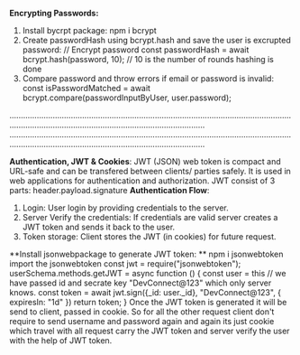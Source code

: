 **Encrypting Passwords:**
  1. Install bycrpt package: npm i bcrypt
  2. Create passwordHash using bcrypt.hash and save the user is excrupted password:
      // Encrypt password const passwordHash = await bcrypt.hash(password, 10); // 10 is the number of rounds hashing is done
  3. Compare password and throw errors if email or password is invalid:
     const isPasswordMatched = await bcrypt.compare(passwordInputByUser, user.password);


..................................................................................................................................................................................................................
..................................................................................................................................................................................................................

**Authentication, JWT & Cookies**:
JWT (JSON) web token is compact and URL-safe and can be transfered between clients/ parties safely. It is used in web applications for authentication and authorization. JWT consist of  3 parts: header.payload.signature
**Authentication Flow**:
1.	Login: User login by providing credentials to the server.
2.	Server Verify the credentials: If credentials are valid server creates a JWT token and sends it back to the user.
3.	Token storage: Client stores the JWT (in cookies) for future request.

**Install jsonwebpackage to generate JWT token: **
npm i jsonwebtoken
import the jsonwebtoken 
const jwt = require("jsonwebtoken");
userSchema.methods.getJWT = async function () {
 const user = this
  // we have passed id and secrate key "DevConnect@123" which only server knows.
 const token = await jwt.sign({_id: user._id}, "DevConnect@123", { expiresIn: "1d" }) 
 return token;
}
Once the JWT token is generated it will be send to client, passed in cookie. So for all the other request client don't require to send username and password again and again its just cookie which travel
with all request carry the JWT token and server verify the user with the help of JWT token.


